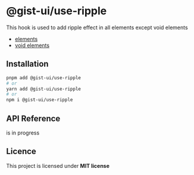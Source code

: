 # @gist-ui/use-ripple

This hook is used to add ripple effect in all elements except void elements

- [elements](https://developer.mozilla.org/en-US/docs/Learn/Getting_started_with_the_web/HTML_basics#anatomy_of_an_html_element "acceptable elements")
- [void elements](https://developer.mozilla.org/en-US/docs/Learn/Getting_started_with_the_web/HTML_basics#void_elements)

## Installation

```bash
pnpm add @gist-ui/use-ripple
# or
yarn add @gist-ui/use-ripple
# or
npm i @gist-ui/use-ripple
```

## API Reference

is in progress

## Licence

This project is licensed under **MIT license**

